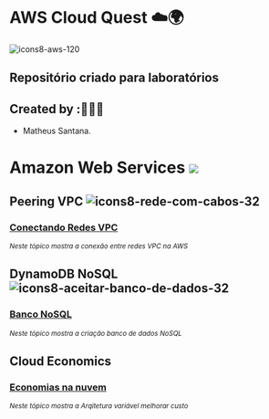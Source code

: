 # AWS Cloud Quest ☁️🌍 

![icons8-aws-120](https://github.com/user-attachments/assets/ec5ef02a-45c9-4eef-9171-bed6b281a74f)

## Repositório criado para laboratórios 

## Created by :🙋🏾‍♂️

- Matheus Santana.

# Amazon Web Services  <img src="https://img.shields.io/badge/Em%20Andamento-8A2BE2"/>

## Peering VPC ![icons8-rede-com-cabos-32](https://github.com/user-attachments/assets/f3ca4c27-d9c9-4616-bab6-0060b81a09f6)


### [Conectando Redes VPC ](https://github.com/maathewssantana/aws-cloud-quest/blob/main/labs/emparelhamento-vpc.md)

<sub> _Neste tópico mostra a conexão entre redes VPC na AWS_ </sub>

## DynamoDB NoSQL ![icons8-aceitar-banco-de-dados-32](https://github.com/user-attachments/assets/761769b7-bfec-43ed-a5ae-dc1d908128d6)

### [Banco NoSQL ](https://github.com/maathewssantana/aws-cloud-quest/blob/main/labs/bd-nosql.md)

<sub> _Neste tópico mostra a criação banco de dados NoSQL_ </sub>

## Cloud Economics

### [Economias na nuvem](https://github.com/maathewssantana/aws-cloud-quest/blob/main/labs/cloud-economics.md)

<sub> _Neste tópico mostra a Arqitetura variável melhorar custo_ </sub>
